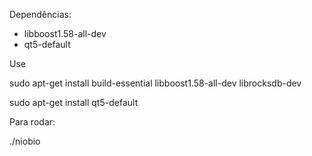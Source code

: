 Dependências:
- libboost1.58-all-dev
- qt5-default

Use 

sudo apt-get install build-essential libboost1.58-all-dev librocksdb-dev

sudo apt-get install qt5-default

Para rodar:

./niobio
